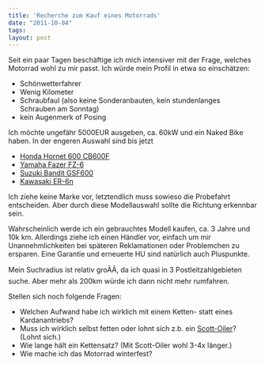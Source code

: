 ```yaml
---
title: 'Recherche zum Kauf eines Motorrads'
date: "2011-10-04"
tags: 
layout: post
---
```

Seit ein paar Tagen beschäftige ich mich intensiver mit der Frage, welches Motorrad wohl zu mir passt. Ich würde mein Profil in etwa so einschätzen:

* Schönwetterfahrer
* Wenig Kilometer
* Schraubfaul (also keine Sonderanbauten, kein stundenlanges Schrauben am Sonntag) 
* kein Augenmerk of Posing

Ich möchte ungefähr 5000EUR ausgeben, ca. 60kW und ein Naked Bike haben. In der engeren Auswahl sind bis jetzt

* [Honda Hornet 600 CB600F][1]
* [Yamaha Fazer FZ-6][2]
* [Suzuki Bandit GSF600][3]
* [Kawasaki ER-6n][4]

Ich ziehe keine Marke vor, letztendlich muss sowieso die Probefahrt entscheiden. Aber durch diese Modellauswahl sollte die Richtung erkennbar sein.

Wahrscheinlich werde ich ein gebrauchtes Modell kaufen, ca. 3 Jahre und 10k km. Allerdings ziehe ich einen Händler vor, einfach um mir Unannehmlichkeiten bei späteren Reklamationen oder Problemchen zu ersparen. Eine Garantie und erneuerte HU sind natürlich auch Pluspunkte.

Mein Suchradius ist relativ groÃÂ, da ich quasi in 3 Postleitzahlgebieten suche. Aber mehr als 200km würde ich dann nicht mehr rumfahren.

Stellen sich noch folgende Fragen:

* Welchen Aufwand habe ich wirklich mit einem Ketten- statt eines Kardanantriebs?
* Muss ich wirklich selbst fetten oder lohnt sich z.b. ein [Scott-Oiler][5]? (Lohnt sich.)
* Wie lange hält ein Kettensatz? (Mit Scott-Oiler wohl 3-4x länger.)
* Wie mache ich das Motorrad winterfest?

[1]: http://de.wikipedia.org/wiki/Honda_CB_600_F_Hornet
[2]: http://de.wikipedia.org/wiki/Yamaha_Fazer#FZ6
[3]: http://de.wikipedia.org/wiki/Suzuki_GSF_600
[4]: http://de.wikipedia.org/wiki/Kawasaki_ER-6
[5]: http://www.scottoiler.de/
